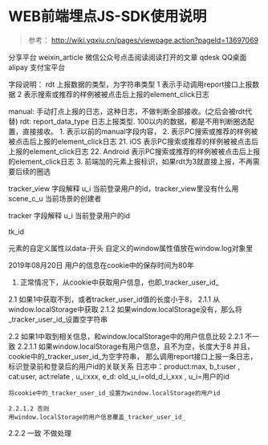 # WEB前端埋点JS-SDK使用说明

> 参考： http://wiki.yqxiu.cn/pages/viewpage.action?pageId=13697069

分享平台
weixin_article 微信公众号点击阅读阅读打开的文章
qdesk QQ桌面
alipay 支付宝平台


字段说明：
rdt 上报数据的类型，为字符串类型
1 表示手动调用report接口上报数据 
2 表示搜索或推荐的样例被被点击后上报的element_click日志

manual: 手动打点上报的日志，这种日志，不做判断全部接收。(之后会被rdt代替)
rdt: report_data_type 日志上报类型.
100以内的数据，都是不用判断圈选配置，直接接收。
    1.  表示以前的manual字段内容，
    2.  表示PC搜索或推荐的样例被被点击后上报的element_click日志
    21. iOS 表示PC搜索或推荐的样例被被点击后上报的element_click日志
    22. Android 表示PC搜索或推荐的样例被被点击后上报的element_click日志
    3. 前端加的元素上报标识，如果rdt为3就直接上报，不再需要后续的圈选

tracker_view
字段解释
u_i 当前登录用户的id，tracker_view里没有什么用
scene_c_u 当前场景的创建者


tracker
字段解释
u_i 当前登录用户的id

tk_id

元素的自定义属性以data-开头
自定义的window属性值放在window.log对象里


2019年08月20日
用户的信息在cookie中的保存时间为80年
1. 正常情况下，从cookie中获取用户信息，也即_tracker_user_id_

2.1 如果1中获取不到，或者tracker_user_id值的长度小于8，
2.1.1 从window.localStorage中获取
2.1.2 如果window.localStorage没有，那么将_tracker_user_id_设置空字符串

2.2 如果1中取到相关信息，和window.localStorage中的用户信息比较
2.2.1 不一致
    2.2.1.1
    如果window.localStorage有用户信息，且不为空，长度大于8
    并且，cookie中的_tracker_user_id_为空字符串，
    那么调用report接口上报一条日志，标识登录前和登录后的用户id的关联关系
    日志中：product:max, b_t:user , cat:user, act:relate , u_i:xxx, e_d: old_u_i=old_d_i_xxx , u_i=用户的id
    
    将cookie中的_tracker_user_id_设置为window.localStorage的用户id

    2.2.1.2 否则
    用window.localStorage的用户信息覆盖_tracker_user_id_

2.2.2 一致
    不做处理





